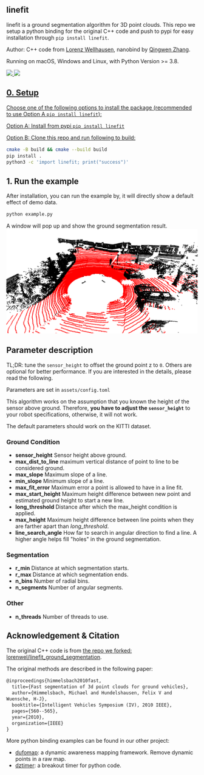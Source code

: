 linefit
---

linefit is a ground segmentation algorithm for 3D point clouds. This repo we setup a python binding for the original C++ code and push to pypi for easy installation through `pip install linefit`.

Author: C++ code from [Lorenz Wellhausen](https://github.com/lorenwel), nanobind by [Qingwen Zhang](https://kin-zhang.github.io/).

Running on macOS, Windows and Linux, with Python Version >= 3.8.

<a href="https://github.com/Kin-Zhang/linefit"><img src="https://img.shields.io/badge/Linux-FCC624?logo=linux&logoColor=black" />  <a href="https://github.com/Kin-Zhang/linefit"><img src="https://img.shields.io/badge/mac%20os-000000?&logo=apple&logoColor=white" />

<!-- <a href="https://github.com/Kin-Zhang/linefit"><img src="https://img.shields.io/badge/Windows-0078D6?st&logo=windows&logoColor=white" /> -->

## 0. Setup

Choose one of the following options to install the package (recommended to use Option A `pip install linefit`):

Option A: Install from pypi `pip install linefit`

Option B: Clone this repo and run following to build:
```bash
cmake -B build && cmake --build build
pip install .
python3 -c 'import linefit; print("success")'
```


## 1. Run the example

After installation, you can run the example by, it will directly show a default effect of demo data.

```bash
python example.py
```

A window will pop up and show the ground segmentation result.
![](./assets/docs/demo.png)

## Parameter description

TL;DR: tune the `sensor_height` to offset the ground point z to `0`. Others are optional for better performance. If you are interested in the details, please read the following.

Parameters are set in `assets/config.toml`

This algorithm works on the assumption that you known the height of the sensor above ground. 
Therefore, **you have to adjust the `sensor_height`** to your robot specifications, otherwise, it will not work.

The default parameters should work on the KITTI dataset.

### Ground Condition
- **sensor_height**  Sensor height above ground.
- **max_dist_to_line**  maximum vertical distance of point to line to be considered ground.
- **max_slope**  Maximum slope of a line.
- **min_slope**  Minimum slope of a line.
- **max_fit_error**  Maximum error a point is allowed to have in a line fit.
- **max_start_height**  Maximum height difference between new point and estimated ground height to start a new line.
- **long_threshold**  Distance after which the max_height condition is applied.
- **max_height**  Maximum height difference between line points when they are farther apart than *long_threshold*.
- **line_search_angle**  How far to search in angular direction to find a line. A higher angle helps fill "holes" in the ground segmentation.

### Segmentation

- **r_min**  Distance at which segmentation starts.
- **r_max**  Distance at which segmentation ends.
- **n_bins**  Number of radial bins.
- **n_segments**  Number of angular segments.

### Other

- **n_threads**  Number of threads to use.

## Acknowledgement & Citation

The original C++ code is from [the repo we forked: lorenwel/linefit_ground_segmentation](https://github.com/lorenwel/linefit_ground_segmentation).

The original methods are described in the following paper:
```
@inproceedings{himmelsbach2010fast,
  title={Fast segmentation of 3d point clouds for ground vehicles},
  author={Himmelsbach, Michael and Hundelshausen, Felix V and Wuensche, H-J},
  booktitle={Intelligent Vehicles Symposium (IV), 2010 IEEE},
  pages={560--565},
  year={2010},
  organization={IEEE}
}
```

More python binding examples can be found in our other project:
- [dufomap](https://github.com/KTH-RPL/dufomap): a dynamic awareness mapping framework. Remove dynamic points in a raw map.
- [dztimer](https://github.com/KTH-RPL/dztimer): a breakout timer for python code.


<!-- 
This function is a part of our new paper, which is under review. If you use this python function, please try to cite our paper to support us:
```
TODO
``` -->